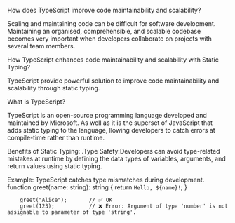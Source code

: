 How does TypeScript improve code maintainability and scalability?

Scaling and maintaining code can be difficult for software development. Maintaining an organised, comprehensible, and scalable codebase becomes very important when developers collaborate on projects with several team members.

How TypeScript enhances code maintainability and scalability with Static Typing?

TypeScript provide powerful solution to improve code maintainability and scalability through static typing.

What is TypeScript?

TypeScript is an open-source programming language developed and maintained by Microsoft. As well as it is the superset of JavaScript that adds static typing to the language, llowing developers to catch errors at compile-time rather than runtime.


Benefits of Static Typing:
  .Type Safety:Developers can avoid type-related mistakes at runtime by defining the data types of variables, arguments,  and return values using static typing.

  Example: TypeScript catches type mismatches during development.
        function greet(name: string): string {
           return `Hello, ${name}!`;
          }

        greet("Alice");       // ✅ OK
        greet(123);           // ❌ Error: Argument of type 'number' is not assignable to parameter of type 'string'.




